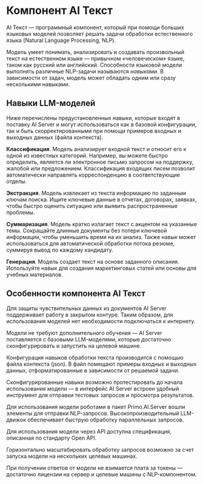 # Компонент AI Текст

AI Текст — программный компонент, который при помощи больших языковых моделей позволяет решать задачи обработки естественного языка (Natural Language Processing, NLP). 

Модель умеет понимать, анализировать и создавать произвольный текст на естественном языке — привычном «человеческом» языке, таком как русский или английский. Способности языковой модели выполнять различные NLP-задачи называются *навыками*. В зависимости от задач, модель может обладать одним или сразу несколькими навыками.


## Навыки LLM-моделей

Ниже перечислены предустановленные навыки, которые входят в поставку AI Server и могут использоваться как в базовой конфигурации, так и быть скорректированными при помощи примеров входных и выходных данных (файла контекста). 

**Классификация**. Модель анализирует входной текст и относит его к одной из известных категорий. Например, вы можете быстро определить, является ли электронное письмо запросом на поддержку, жалобой или предложением. Классификация входящих писем позволит автоматически направлять корреспонденцию в соответствующие отделы.

**Экстракция**. Модель извлекает из текста информацию по заданным ключам поиска. Ищите ключевые данные в отчетах, договорах, заявках, чтобы быстро оценить ситуацию или выявить распространенные проблемы.

**Суммаризация**. Модель кратко излагает текст с акцентом на указанные темы. Сокращайте длинные документы без потери ключевой информации, чтобы уменьшить время на их анализ. Также навык может использоваться для автоматической обработки потока резюме, суммируя вывод по каждому кандидату.

**Генерация**. Модель создает текст на основе заданного описания. Используйте навык для создания маркетинговых статей или основы для учебных материалов.


## Особенности компонента AI Текст

Для защиты чувствительных данных из документов AI Server поддерживает работу в закрытом контуре. Таким образом, для использования моделей нет необходимости подключаться к интернету.

Модели не требуют дополнительного обучения — AI Server поставляется с базовыми LLM-моделями, которые достаточно сконфигурировать и запустить на целевой машине.

Конфигурация навыков обработки текста производится с помощью файла контекста (json). В файл помещают примеры входных и выходных данных, отформатированные в зависимости от решаемой задачи. 

Сконфигурированные навыки возможно протестировать до начала использования модели — в интерфейс AI Server встроен удобный инструмент для отправки тестовых запросов и просмотра результатов.

Для использования модели роботами в пакет Primo.AI.Server вошли элементы для отправки NLP-запросов. Высокопроизводительный LLM-движок обеспечивает быструю обработку параллельных запросов.

Для использования модели через API доступна спецификация, описанная по стандарту Open API.

Горизонтально масштабировать обработку запросов возможно за счет запуска модели на нескольких целевых машинах.

При получении ответов от модели не взимается плата за токены — достаточно лицензии на сервер и целевые машины с NLP-компонентом. 







